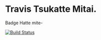 # Travis Tsukatte Mitai.

Badge Hatte mite-

[![Build Status](https://travis-ci.org/gitnsy/LernTravis.svg?branch=master)](https://travis-ci.org/gitnsy/LernTravis)
